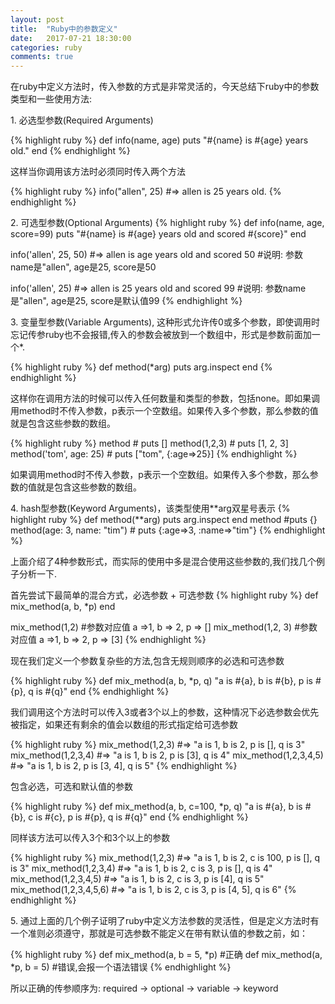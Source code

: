 ```yaml
---
layout: post
title:  "Ruby中的参数定义"
date:   2017-07-21 18:30:00
categories: ruby
comments: true
---
```


<p>在ruby中定义方法时，传入参数的方式是非常灵活的，今天总结下ruby中的参数类型和一些使用方法:

<p>1. 必选型参数(Required Arguments)

{% highlight ruby %}
def info(name, age)
  puts "#{name} is #{age} years old."
end
{% endhighlight %}

<p>这样当你调用该方法时必须同时传入两个方法

{% highlight ruby %}
info("allen", 25)
#=> allen is 25 years old.
{% endhighlight %}


<p>2. 可选型参数(Optional Arguments)
{% highlight ruby %}
def info(name, age, score=99)
  puts "#{name} is #{age} years old and scored #{score}"
end

info('allen', 25, 50)
#=> allen is age years old and scored 50
#说明: 参数name是"allen",  age是25, score是50

info('allen', 25)
#=> allen is 25 years old and scored 99
#说明: 参数name是"allen",  age是25, score是默认值99
{% endhighlight %}


<p>3. 变量型参数(Variable Arguments), 这种形式允许传0或多个参数，即使调用时忘记传参ruby也不会报错,传入的参数会被放到一个数组中，形式是参数前面加一个*.

{% highlight ruby %}
  def method(*arg)
    puts arg.inspect
  end
{% endhighlight %}

<p>这样你在调用方法的时候可以传入任何数量和类型的参数，包括none。即如果调用method时不传入参数，p表示一个空数组。如果传入多个参数，那么参数的值就是包含这些参数的数组。

{% highlight ruby %}
  method   # puts []
  method(1,2,3)  # puts [1, 2, 3]
  method('tom', age: 25) # puts ["tom", {:age=>25}]
{% endhighlight %}

<p>  如果调用method时不传入参数，p表示一个空数组。如果传入多个参数，那么参数的值就是包含这些参数的数组。


<p>4. hash型参数(Keyword Arguments)，该类型使用**arg双星号表示
{% highlight ruby %}
  def method(**arg)
    puts arg.inspect
  end
  method  #puts {}
  method(age: 3, name: "tim") # puts {:age=>3, :name=>"tim"}
{% endhighlight %}

<p>上面介绍了4种参数形式，而实际的使用中多是混合使用这些参数的,我们找几个例子分析一下.

<p>首先尝试下最简单的混合方式，必选参数 + 可选参数
{% highlight ruby %}
  def mix_method(a, b, *p)
  end

  mix_method(1,2)     #参数对应值 a =>1, b => 2, p => []
  mix_method(1,2, 3)   #参数对应值 a =>1, b => 2, p => [3]
{% endhighlight %}

<p>现在我们定义一个参数复杂些的方法,包含无规则顺序的必选和可选参数

{% highlight ruby %}
  def mix_method(a, b, *p, q)
    "a is #{a}, b is #{b}, p is #{p}, q is #{q}"
  end
{% endhighlight %}

<p>我们调用这个方法时可以传入3或者3个以上的参数，这种情况下必选参数会优先被指定，如果还有剩余的值会以数组的形式指定给可选参数

{% highlight ruby %}
  mix_method(1,2,3)   #=> "a is 1, b is 2, p is [], q is 3"
  mix_method(1,2,3,4) #=> "a is 1, b is 2, p is [3], q is 4"
  mix_method(1,2,3,4,5) #=> "a is 1, b is 2, p is [3, 4], q is 5"
{% endhighlight %}

<p>包含必选，可选和默认值的参数

{% highlight ruby %}
  def  mix_method(a, b, c=100, *p, q)
    "a is #{a}, b is #{b}, c is #{c}, p is #{p}, q is #{q}"
  end
{% endhighlight %}

<p>同样该方法可以传入3个和3个以上的参数

{% highlight ruby %}
  mix_method(1,2,3)   #=> "a is 1, b is 2, c is 100, p is [], q is 3"
  mix_method(1,2,3,4) #=> "a is 1, b is 2, c is 3, p is [], q is 4"
  mix_method(1,2,3,4,5) #=> "a is 1, b is 2, c is 3, p is [4], q is 5"
  mix_method(1,2,3,4,5,6) #=> "a is 1, b is 2, c is 3, p is [4, 5], q is 6"
{% endhighlight %}


<p> 5. 通过上面的几个例子证明了ruby中定义方法参数的灵活性，但是定义方法时有一个准则必须遵守，那就是可选参数不能定义在带有默认值的参数之前，如：

{% highlight ruby %}
  def mix_method(a, b = 5, *p)   #正确
  def mix_method(a, *p, b = 5)   #错误,会报一个语法错误
{% endhighlight %}
<p>
所以正确的传参顺序为: required -> optional -> variable -> keyword

